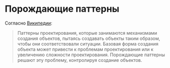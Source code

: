 # Порождающие паттерны

Согласно [Википедии](https://en.wikipedia.org/wiki/Creational_pattern):

> Паттерны проектирования, которые занимаются механизмами создания объектов, пытаясь создавать объекты
> таким образом, чтобы они соответствовали ситуации. Базовая форма создания объекта может
> привести к проблемам проектирования или к увеличению сложности проектирования. Порождающие паттерны
> решают эту проблему, контролируя создание объектов.
